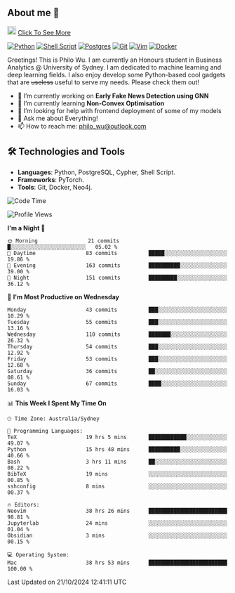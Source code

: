 ## About me 🤗

<a href="#"><img src="https://media.giphy.com/media/hvRJCLFzcasrR4ia7z/giphy.gif" width="20px" height="20px"></a> [Click To See More](https://codeboyphilo.github.io)

[![Python](https://img.shields.io/badge/python-3670A0?style=for-the-badge&logo=python&logoColor=ffdd54)](#)
[![Shell Script](https://img.shields.io/badge/shell_script-%23121011.svg?style=for-the-badge&logo=gnu-bash&logoColor=white)](#)
[![Postgres](https://img.shields.io/badge/postgres-%23316192.svg?style=for-the-badge&logo=postgresql&logoColor=white)](#)
[![Git](https://img.shields.io/badge/git-%23F05033.svg?style=for-the-badge&logo=git&logoColor=white)](#)
[![Vim](https://img.shields.io/badge/VIM-%2311AB00.svg?style=for-the-badge&logo=vim&logoColor=white)](#)
[![Docker](https://img.shields.io/badge/docker-%230db7ed.svg?style=for-the-badge&logo=docker&logoColor=white)](#)

Greetings! This is Philo Wu. I am currently an Honours student in Business Analytics \@ University of Sydney. I am dedicated to machine learning and deep learning fields. I also enjoy develop some Python-based cool gadgets that are ~~useless~~ useful to serve my needs. Please check them out!

- 🔭 I’m currently working on **Early Fake News Detection using GNN**
- 🌱 I’m currently learning **Non-Convex Optimisation**
- 🤔 I’m looking for help with frontend deployment of some of my models
- 💬 Ask me about Everything!
- 📫 How to reach me: philo_wu@outlook.com

## 🛠 Technologies and Tools
- **Languages**: Python, PostgreSQL, Cypher, Shell Script.
- **Frameworks**: PyTorch.
- **Tools**: Git, Docker, Neo4j.

<!--START_SECTION:waka-->
![Code Time](http://img.shields.io/badge/Code%20Time-583%20hrs%2054%20mins-blue)

![Profile Views](http://img.shields.io/badge/Profile%20Views-0-blue)

**I'm a Night 🦉** 

```text
🌞 Morning                21 commits          █░░░░░░░░░░░░░░░░░░░░░░░░   05.02 % 
🌆 Daytime                83 commits          █████░░░░░░░░░░░░░░░░░░░░   19.86 % 
🌃 Evening                163 commits         ██████████░░░░░░░░░░░░░░░   39.00 % 
🌙 Night                  151 commits         █████████░░░░░░░░░░░░░░░░   36.12 % 
```
📅 **I'm Most Productive on Wednesday** 

```text
Monday                   43 commits          ███░░░░░░░░░░░░░░░░░░░░░░   10.29 % 
Tuesday                  55 commits          ███░░░░░░░░░░░░░░░░░░░░░░   13.16 % 
Wednesday                110 commits         ███████░░░░░░░░░░░░░░░░░░   26.32 % 
Thursday                 54 commits          ███░░░░░░░░░░░░░░░░░░░░░░   12.92 % 
Friday                   53 commits          ███░░░░░░░░░░░░░░░░░░░░░░   12.68 % 
Saturday                 36 commits          ██░░░░░░░░░░░░░░░░░░░░░░░   08.61 % 
Sunday                   67 commits          ████░░░░░░░░░░░░░░░░░░░░░   16.03 % 
```


📊 **This Week I Spent My Time On** 

```text
🕑︎ Time Zone: Australia/Sydney

💬 Programming Languages: 
TeX                      19 hrs 5 mins       ████████████░░░░░░░░░░░░░   49.07 % 
Python                   15 hrs 48 mins      ██████████░░░░░░░░░░░░░░░   40.66 % 
Bash                     3 hrs 11 mins       ██░░░░░░░░░░░░░░░░░░░░░░░   08.22 % 
BibTeX                   19 mins             ░░░░░░░░░░░░░░░░░░░░░░░░░   00.85 % 
sshconfig                8 mins              ░░░░░░░░░░░░░░░░░░░░░░░░░   00.37 % 

🔥 Editors: 
Neovim                   38 hrs 26 mins      █████████████████████████   98.81 % 
Jupyterlab               24 mins             ░░░░░░░░░░░░░░░░░░░░░░░░░   01.04 % 
Obsidian                 3 mins              ░░░░░░░░░░░░░░░░░░░░░░░░░   00.15 % 

💻 Operating System: 
Mac                      38 hrs 53 mins      █████████████████████████   100.00 % 
```


 Last Updated on 21/10/2024 12:41:11 UTC
<!--END_SECTION:waka-->
